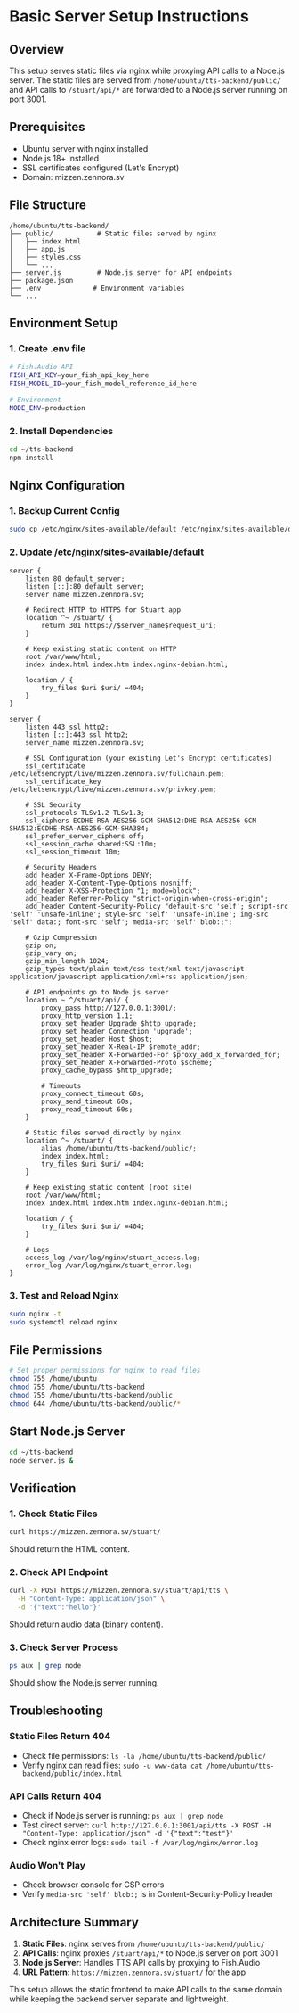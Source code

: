 # Basic Server Setup Instructions

## Overview
This setup serves static files via nginx while proxying API calls to a Node.js server. The static files are served from `/home/ubuntu/tts-backend/public/` and API calls to `/stuart/api/*` are forwarded to a Node.js server running on port 3001.

## Prerequisites
- Ubuntu server with nginx installed
- Node.js 18+ installed
- SSL certificates configured (Let's Encrypt)
- Domain: mizzen.zennora.sv

## File Structure
```
/home/ubuntu/tts-backend/
├── public/           # Static files served by nginx
│   ├── index.html
│   ├── app.js
│   ├── styles.css
│   └── ...
├── server.js         # Node.js server for API endpoints
├── package.json
├── .env             # Environment variables
└── ...
```

## Environment Setup

### 1. Create .env file
```bash
# Fish.Audio API
FISH_API_KEY=your_fish_api_key_here
FISH_MODEL_ID=your_fish_model_reference_id_here

# Environment
NODE_ENV=production
```

### 2. Install Dependencies
```bash
cd ~/tts-backend
npm install
```

## Nginx Configuration

### 1. Backup Current Config
```bash
sudo cp /etc/nginx/sites-available/default /etc/nginx/sites-available/default.backup
```

### 2. Update /etc/nginx/sites-available/default
```nginx
server {
    listen 80 default_server;
    listen [::]:80 default_server;
    server_name mizzen.zennora.sv;

    # Redirect HTTP to HTTPS for Stuart app
    location ^~ /stuart/ {
        return 301 https://$server_name$request_uri;
    }

    # Keep existing static content on HTTP
    root /var/www/html;
    index index.html index.htm index.nginx-debian.html;
    
    location / {
        try_files $uri $uri/ =404;
    }
}

server {
    listen 443 ssl http2;
    listen [::]:443 ssl http2;
    server_name mizzen.zennora.sv;

    # SSL Configuration (your existing Let's Encrypt certificates)
    ssl_certificate /etc/letsencrypt/live/mizzen.zennora.sv/fullchain.pem;
    ssl_certificate_key /etc/letsencrypt/live/mizzen.zennora.sv/privkey.pem;
    
    # SSL Security
    ssl_protocols TLSv1.2 TLSv1.3;
    ssl_ciphers ECDHE-RSA-AES256-GCM-SHA512:DHE-RSA-AES256-GCM-SHA512:ECDHE-RSA-AES256-GCM-SHA384;
    ssl_prefer_server_ciphers off;
    ssl_session_cache shared:SSL:10m;
    ssl_session_timeout 10m;

    # Security Headers
    add_header X-Frame-Options DENY;
    add_header X-Content-Type-Options nosniff;
    add_header X-XSS-Protection "1; mode=block";
    add_header Referrer-Policy "strict-origin-when-cross-origin";
    add_header Content-Security-Policy "default-src 'self'; script-src 'self' 'unsafe-inline'; style-src 'self' 'unsafe-inline'; img-src 'self' data:; font-src 'self'; media-src 'self' blob:;";

    # Gzip Compression
    gzip on;
    gzip_vary on;
    gzip_min_length 1024;
    gzip_types text/plain text/css text/xml text/javascript application/javascript application/xml+rss application/json;

    # API endpoints go to Node.js server
    location ~ ^/stuart/api/ {
        proxy_pass http://127.0.0.1:3001/;
        proxy_http_version 1.1;
        proxy_set_header Upgrade $http_upgrade;
        proxy_set_header Connection 'upgrade';
        proxy_set_header Host $host;
        proxy_set_header X-Real-IP $remote_addr;
        proxy_set_header X-Forwarded-For $proxy_add_x_forwarded_for;
        proxy_set_header X-Forwarded-Proto $scheme;
        proxy_cache_bypass $http_upgrade;
        
        # Timeouts
        proxy_connect_timeout 60s;
        proxy_send_timeout 60s;
        proxy_read_timeout 60s;
    }

    # Static files served directly by nginx
    location ^~ /stuart/ {
        alias /home/ubuntu/tts-backend/public/;
        index index.html;
        try_files $uri $uri/ =404;
    }

    # Keep existing static content (root site)
    root /var/www/html;
    index index.html index.htm index.nginx-debian.html;
    
    location / {
        try_files $uri $uri/ =404;
    }

    # Logs
    access_log /var/log/nginx/stuart_access.log;
    error_log /var/log/nginx/stuart_error.log;
}
```

### 3. Test and Reload Nginx
```bash
sudo nginx -t
sudo systemctl reload nginx
```

## File Permissions
```bash
# Set proper permissions for nginx to read files
chmod 755 /home/ubuntu
chmod 755 /home/ubuntu/tts-backend
chmod 755 /home/ubuntu/tts-backend/public
chmod 644 /home/ubuntu/tts-backend/public/*
```

## Start Node.js Server
```bash
cd ~/tts-backend
node server.js &
```

## Verification

### 1. Check Static Files
```bash
curl https://mizzen.zennora.sv/stuart/
```
Should return the HTML content.

### 2. Check API Endpoint
```bash
curl -X POST https://mizzen.zennora.sv/stuart/api/tts \
  -H "Content-Type: application/json" \
  -d '{"text":"hello"}'
```
Should return audio data (binary content).

### 3. Check Server Process
```bash
ps aux | grep node
```
Should show the Node.js server running.

## Troubleshooting

### Static Files Return 404
- Check file permissions: `ls -la /home/ubuntu/tts-backend/public/`
- Verify nginx can read files: `sudo -u www-data cat /home/ubuntu/tts-backend/public/index.html`

### API Calls Return 404
- Check if Node.js server is running: `ps aux | grep node`
- Test direct server: `curl http://127.0.0.1:3001/api/tts -X POST -H "Content-Type: application/json" -d '{"text":"test"}'`
- Check nginx error logs: `sudo tail -f /var/log/nginx/error.log`

### Audio Won't Play
- Check browser console for CSP errors
- Verify `media-src 'self' blob:;` is in Content-Security-Policy header

## Architecture Summary
1. **Static Files**: nginx serves from `/home/ubuntu/tts-backend/public/`
2. **API Calls**: nginx proxies `/stuart/api/*` to Node.js server on port 3001
3. **Node.js Server**: Handles TTS API calls by proxying to Fish.Audio
4. **URL Pattern**: `https://mizzen.zennora.sv/stuart/` for the app

This setup allows the static frontend to make API calls to the same domain while keeping the backend server separate and lightweight.